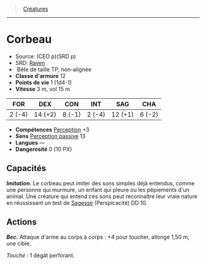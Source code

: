 ﻿---
!Monster
Family: MonsterHD
Type: Bête
Size: TP
Alignment: non-alignée
ArmorClass: 12
HitPoints: 1 (1d4-1)
Speed: 3 m, vol 15 m
Strength: ' 2 (-4)'
Dexterity: 14 (+2)
Constitution: ' 8 (-1)'
Intelligence: ' 2 (-4)'
Wisdom: 12 (+1)
Charisma: ' 6 (-2)'
Skills: '[Perception](hd_abilities_wisdom_perception.md) +3'
Senses: '[Perception passive](hd_abilities_dexterity_perception_passive.md) 13'
Languages: —
Challenge: 0 (10 PX)
Id: monsters_hd.md#corbeau
ParentLink: monsters_hd.md#créatures
Name: Corbeau
ParentName: Créatures
NameLevel: 1
AltName: '[Raven](srd_monsters_raven.md)'
Source: (CEO p)(SRD p)
Attributes: {}
---
> [Créatures](hd_monsters.md)

---

# Corbeau

- Source: (CEO p)(SRD p)
- SRD: [Raven](srd_monsters_raven.md)
-  Bête de taille TP, non-alignée
- **Classe d'armure** 12
- **Points de vie** 1 (1d4-1)
- **Vitesse** 3 m, vol 15 m

|FOR|DEX|CON|INT|SAG|CHA|
|---|---|---|---|---|---|
| 2 (-4)|14 (+2)| 8 (-1)| 2 (-4)|12 (+1)| 6 (-2)|

- **Compétences** [Perception](hd_abilities_wisdom_perception.md) +3
- **Sens** [Perception passive](hd_abilities_dexterity_perception_passive.md) 13
- **Langues** —
- **Dangerosité** 0 (10 PX)

## Capacités

**_Imitation._** Le corbeau peut imiter des sons simples déjà entendus, comme une personne qui murmure, un enfant qui pleure ou les pépiements d'un animal. Une créature qui entend ces sons peut reconnaître leur vraie nature en réussissant un test de [Sagesse](hd_abilities_wisdom.md) (Perspicacité) DD 10.

## Actions

**_Bec._** Attaque d'arme au corps à corps : +4 pour toucher, allonge 1,50 m, une cible.

_Touché :_ 1 dégât perforant.

